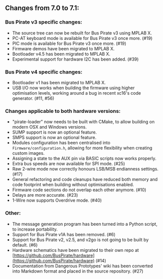 ## Changes from 7.0 to 7.1:

### Bus Pirate v3 specific changes:

* The source tree can now be rebuilt for Bus Pirate v3 using MPLAB X.
* PC-AT keyboard mode is available for Bus Pirate v3 once more. (#19)
* PIC mode is available for Bus Pirate v3 once more. (#19)
* Firmware demos have been migrated to MPLAB X.
* Bootloader v4.5 has been migrated to MPLAB X.
* Experimental support for hardware I2C has been added. (#39)

### Bus Pirate v4 specific changes:

* Bootloader v1 has been migrated to MPLAB X.
* USB I/O now works when building the firmware using higher optimisation levels, working around a bug in recent xc16's code generator. (#11, #56)

### Changes applicable to both hardware versions:

* "pirate-loader" now needs to be built with CMake, to allow building on modern OSX and Windows versions.
* SUMP support is now an optional feature.
* SMPS support is now an optional feature.
* Modules configuration has been centralised into `Firmware/configuration.h`, allowing for more flexibility when creating custom images.
* Assigning a state to the AUX pin via BASIC scripts now works properly.
* Extra bus speeds are now available for SPI mode. (#25)
* Raw 2-wire mode now correctly honours LSB/MSB endianness settings. (#17)
* General refactoring and code cleanups have reduced both memory and code footprint when building without optimisations enabled.
* Firmware code sections do not overlap each other anymore. (#10)
* Delays are more accurate. (#23)
* 1-Wire now supports Overdrive mode. (#40)

### Other:

* The message generation program has been turned into a Python script, to increase portability.
* Support for Bus Pirate v1A has been removed. (#6)
* Support for Bus Pirate v2, v2.5, and v2go is not going to be built by default. (#6)
* Hardware schematics have been migrated to their own repo at [https://github.com/BusPirate/hardware](https://github.com/BusPirate/hardware) (#14)
* Documentation from Dangerous Prototypes' wiki has been converted into Markdown format and placed in the source repository. (#27)
